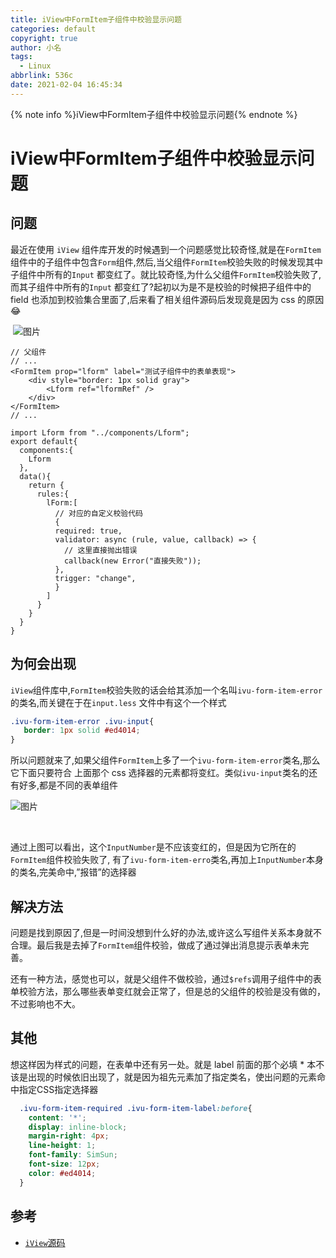 ```yaml
---
title: iView中FormItem子组件中校验显示问题
categories: default
copyright: true
author: 小名
tags:
  - Linux
abbrlink: 536c
date: 2021-02-04 16:45:34
---
```

{% note info %}iView中FormItem子组件中校验显示问题{% endnote %}
<!-- more -->
# iView中FormItem子组件中校验显示问题

## 问题

  最近在使用 `iView` 组件库开发的时候遇到一个问题感觉比较奇怪,就是在`FormItem`组件中的子组件中包含`Form`组件,然后,当父组件`FormItem`校验失败的时候发现其中子组件中所有的`Input` 都变红了。就比较奇怪,为什么父组件`FormItem`校验失败了,而其子组件中所有的`Input` 都变红了?起初以为是不是校验的时候把子组件中的 field 也添加到校验集合里面了,后来看了相关组件源码后发现竟是因为 css 的原因😂

​	![图片](https://er-1253891782.cos.ap-guangzhou.myqcloud.com/picture/clipboard_20210224_042452.png)

```vue
// 父组件
// ...
<FormItem prop="lform" label="测试子组件中的表单表现">
    <div style="border: 1px solid gray">
        <Lform ref="lformRef" />
    </div>
</FormItem>
// ...
```

```
import Lform from "../components/Lform";
export default{
  components:{
    Lform
  },
  data(){
    return {
      rules:{
        lForm:[
          // 对应的自定义校验代码
          {
          required: true,
          validator: async (rule, value, callback) => {
            // 这里直接抛出错误
            callback(new Error("直接失败"));
          },
          trigger: "change",
          }
        ]
      }
    }
  }
}

```

## 为何会出现

`iView`组件库中,`FormItem`校验失败的话会给其添加一个名叫`ivu-form-item-error`的类名,而关键在于在`input.less` 文件中有这个一个样式


```css
.ivu-form-item-error .ivu-input{
   border: 1px solid #ed4014;
}
```

  所以问题就来了,如果父组件`FormItem`上多了一个`ivu-form-item-error`类名,那么它下面只要符合 上面那个 css 选择器的元素都将变红。类似`ivu-input`类名的还有好多,都是不同的表单组件



![图片](https://er-1253891782.cos.ap-guangzhou.myqcloud.com/picture/clipboard_20210224_050650.png)

​	

​	通过上图可以看出，这个`InputNumber`是不应该变红的，但是因为它所在的`FormItem`组件校验失败了, 有了`ivu-form-item-erro`类名,再加上`InputNumber`本身的类名,完美命中,”报错”的选择器

## 解决方法

​	问题是找到原因了,但是一时间没想到什么好的办法,或许这么写组件关系本身就不合理。最后我是去掉了`FormItem`组件校验，做成了通过弹出消息提示表单未完善。

​	还有一种方法，感觉也可以，就是父组件不做校验，通过`$refs`调用子组件中的表单校验方法，那么哪些表单变红就会正常了，但是总的父组件的校验是没有做的，不过影响也不大。

## 其他

  想这样因为样式的问题，在表单中还有另一处。就是 label 前面的那个必填 * 本不该是出现的时候依旧出现了，就是因为祖先元素加了指定类名，使出问题的元素命中指定CSS指定选择器

  ```css
    .ivu-form-item-required .ivu-form-item-label:before{
      content: '*';
      display: inline-block;
      margin-right: 4px;
      line-height: 1;
      font-family: SimSun;
      font-size: 12px;
      color: #ed4014;
    }
  ```
## 参考

- [`iView`源码](git@e.coding.net:xiaomingda/temp/liview.git)

